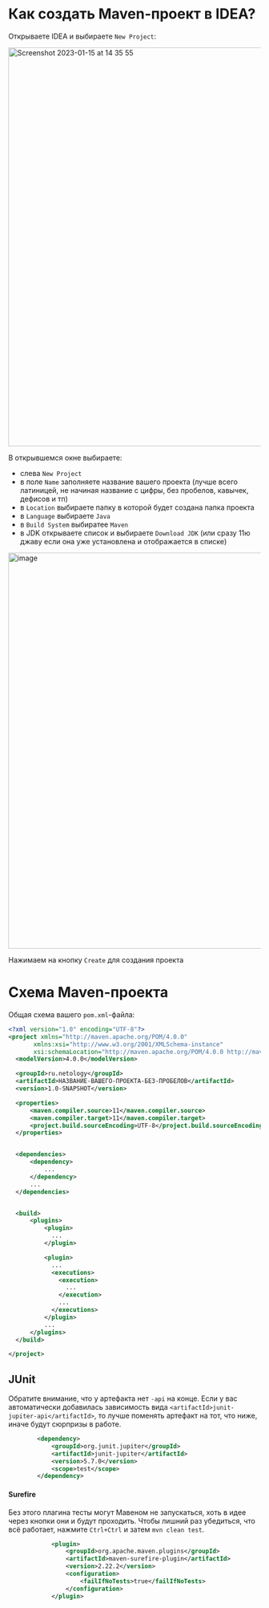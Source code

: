 # Как создать Maven-проект в IDEA?

Открываете IDEA и выбираете `New Project`:

<img width="795" alt="Screenshot 2023-01-15 at 14 35 55" src="https://user-images.githubusercontent.com/53707586/212538397-f9be6070-7e76-4df8-a0e1-39d11514fa13.png">

В открывшемся окне выбираете:
* слева `New Project`
* в поле `Name` заполняете название вашего проекта (лучше всего латиницей, не начиная название с цифры, без пробелов, кавычек, дефисов и тп)
* в `Location` выбираете папку в которой будет создана папка проекта
* в `Language` выбираете `Java`
* в `Build System` выбиратее `Maven`
* в JDK открываете список и выбираете `Download JDK` (или сразу 11ю джаву если она уже установлена и отображается в списке)

<img width="789" alt="image" src="https://user-images.githubusercontent.com/53707586/212547806-476eee9e-6f1a-4bf4-912d-2982c25b28ba.png">


Нажимаем на кнопку `Create` для создания проекта

# Схема Maven-проекта
Общая схема вашего `pom.xml`-файла:
  
  ```xml
  <?xml version="1.0" encoding="UTF-8"?>
<project xmlns="http://maven.apache.org/POM/4.0.0"
         xmlns:xsi="http://www.w3.org/2001/XMLSchema-instance"
         xsi:schemaLocation="http://maven.apache.org/POM/4.0.0 http://maven.apache.org/xsd/maven-4.0.0.xsd">
    <modelVersion>4.0.0</modelVersion>

    <groupId>ru.netology</groupId>
    <artifactId>НАЗВАНИЕ-ВАШЕГО-ПРОЕКТА-БЕЗ-ПРОБЕЛОВ</artifactId>
    <version>1.0-SNAPSHOT</version>

    <properties>
        <maven.compiler.source>11</maven.compiler.source>
        <maven.compiler.target>11</maven.compiler.target>
        <project.build.sourceEncoding>UTF-8</project.build.sourceEncoding>
    </properties>


    <dependencies>
        <dependency>
            ...
        </dependency>
        ...
    </dependencies>


    <build>
        <plugins>
            <plugin>
              ...
            </plugin>

            <plugin>
              ...
              <executions>
                <execution>
                  ...
                </execution>
                ...
              </executions>
            </plugin>
            ...
        </plugins>
    </build>

</project>
  ```
  
## JUnit
Обратите внимание, что у артефакта нет `-api` на конце. Если у вас автоматически добавилась зависимость вида `<artifactId>junit-jupiter-api</artifactId>`, то лучше поменять артефакт на тот, что ниже, иначе будут сюрпризы в работе.

  ```xml
          <dependency>
              <groupId>org.junit.jupiter</groupId>
              <artifactId>junit-jupiter</artifactId>
              <version>5.7.0</version>
              <scope>test</scope>
          </dependency>
  ```

#### Surefire
Без этого плагина тесты могут Мавеном не запускаться, хоть в идее через кнопки они и будут проходить. Чтобы лишний раз убедиться, что всё работает, нажмите `Ctrl+Ctrl` и затем `mvn clean test`.
  
  ```xml
              <plugin>
                  <groupId>org.apache.maven.plugins</groupId>
                  <artifactId>maven-surefire-plugin</artifactId>
                  <version>2.22.2</version>
                  <configuration>
                      <failIfNoTests>true</failIfNoTests>
                  </configuration>
              </plugin>
  ```
